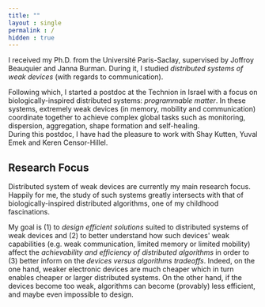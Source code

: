 ```yaml
---
title: ""
layout : single
permalink : /
hidden : true
---
```


I received my Ph.D. from the Université Paris-Saclay, supervised by Joffroy Beauquier and Janna Burman. During it, I studied *distributed systems of weak devices* (with regards to communication).   

Following which, I started a postdoc at the Technion in Israel with a focus on biologically-inspired distributed systems: *programmable matter*. 
In these systems, extremely weak devices (in memory, mobility and communication) coordinate together to achieve complex global tasks such as monitoring, dispersion, aggregation, shape formation and self-healing. <br>
During this postdoc, I have had the pleasure to work with Shay Kutten, Yuval Emek and Keren Censor-Hillel.


## Research Focus
Distributed system of weak devices are currently my main research focus. Happily for me, the study of such systems greatly intersects with that of biologically-inspired distributed algorithms, one of my childhood fascinations.

My goal is (1) to *design efficient solutions* suited to distributed systems of weak devices and (2) to better understand how such devices' weak capabilities (e.g. weak communication, limited memory or limited mobility) affect the *achievability and efficiency of distributed algorithms* 
in order to (3) better inform on the *devices versus algorithms tradeoffs*. Indeed, on the one hand, weaker electronic devices are much cheaper which in turn enables cheaper or larger distributed systems. 
On the other hand, if the devices become too weak, algorithms can become (provably) less efficient, and maybe even impossible to design.


